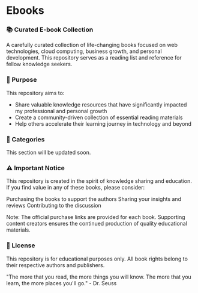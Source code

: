 # Ebooks

### 📚 Curated E-book Collection

A carefully curated collection of life-changing books focused on web technologies, cloud computing, business growth, and personal development. This repository serves as a reading list and reference for fellow knowledge seekers.


### 🎯 Purpose

This repository aims to:
- Share valuable knowledge resources that have significantly impacted my professional and personal growth
- Create a community-driven collection of essential reading materials
- Help others accelerate their learning journey in technology and beyond

### 📑 Categories

This section will be updated soon.


### ⚠️ Important Notice

This repository is created in the spirit of knowledge sharing and education. If you find value in any of these books, please consider:

Purchasing the books to support the authors
Sharing your insights and reviews
Contributing to the discussion

Note: The official purchase links are provided for each book. Supporting content creators ensures the continued production of quality educational materials.

### 📝 License

This repository is for educational purposes only. All book rights belong to their respective authors and publishers.

"The more that you read, the more things you will know. The more that you learn, the more places you'll go." - Dr. Seuss
